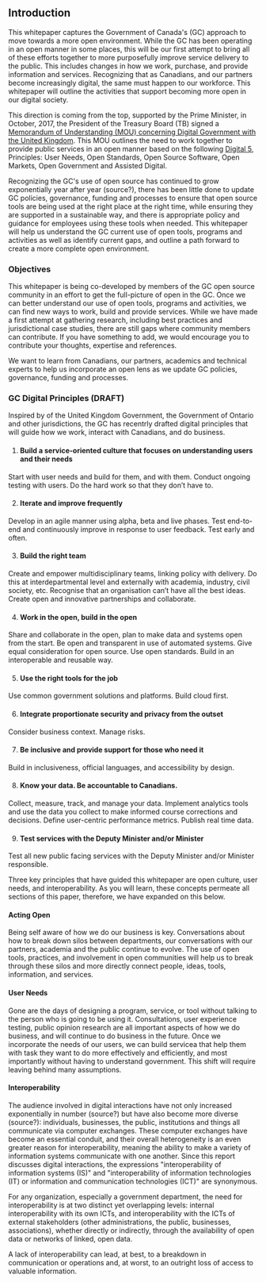 ## Introduction
This whitepaper captures the Government of Canada's (GC) approach to move towards a more open environment. While the GC has been operating in an open manner in some places, this will be our first attempt to bring all of these efforts together to more purposefully improve service delivery to the public. This includes changes in how we work, purchase, and provide information and services. Recognizing that as Canadians, and our partners become increasingly digital, the same must happen to our workforce. This whitepaper will outline the activities that support becoming more open in our digital society. 

This direction is coming from the top, supported by the Prime Minister, in October, 2017, the President of the Treasury Board (TB) signed a [Memorandum of Understanding (MOU) concerning Digital Government with the United Kingdom](https://www.canada.ca/en/treasury-board-secretariat/services/innovation/memorandum-understanding-concerning-digital-government.html). This MOU outlines the need to work together to provide public services in an open manner based on the following [Digital 5](https://en.wikipedia.org/wiki/Digital_5), Principles: User Needs, Open Standards, Open Source Software, Open Markets, Open Government and Assisted Digital. 

Recognizing the GC's use of open source has continued to grow exponentially year after year (source?), there has been little done to update GC policies, governance, funding and processes to ensure that open source tools are being used at the right place at the right time, while ensuring they are supported in a sustainable way, and there is appropriate policy and guidance for employees using these tools when needed. This whitepaper will help us understand the GC current use of open tools, programs and activities as well as identify current gaps, and outline a path forward to create a more complete open environment. 

### Objectives
This whitepaper is being co-developed by members of the GC open source community in an effort to get the full-picture of open in the GC. Once we can better understand our use of open tools, programs and activities, we can find new ways to work, build and provide services. While we have made a first attempt at gathering research, including best practices and jurisdictional case studies, there are still gaps where community members can contribute. If you have something to add, we would encourage you to contribute your thoughts, expertise and references. 

We want to learn from Canadians, our partners, academics and technical experts to help us incorporate an open lens as we update GC policies, governance, funding and processes.

### GC Digital Principles (DRAFT)
Inspired by of the United Kingdom Government, the Government of Ontario and other jurisdictions, the GC has recentrly drafted digital principles that will guide how we work, interact with Canadians, and do business. 

1. #### Build a service-oriented culture that focuses on understanding users and their needs
Start with user needs and build for them, and with them. Conduct ongoing testing with users. Do the hard work so that they don’t have to.

2. #### Iterate and improve frequently
Develop in an agile manner using alpha, beta and live phases. Test end-to-end and continuously improve in response to user feedback. Test early and often.

3. #### Build the right team
Create and empower multidisciplinary teams, linking policy with delivery. Do this at interdepartmental level and externally with academia, industry, civil society, etc. Recognise that an organisation can’t have all the best ideas. Create open and innovative partnerships and collaborate.

4. #### Work in the open, build in the open
Share and collaborate in the open, plan to make data and systems open from the start. Be open and transparent in use of automated systems. Give equal consideration for open source. Use open standards. Build in an interoperable and reusable way.

5. #### Use the right tools for the job
Use common government solutions and platforms. Build cloud first.

6. #### Integrate proportionate security and privacy from the outset
Consider business context. Manage risks.

7. #### Be inclusive and provide support for those who need it
Build in inclusiveness, official languages, and accessibility by design.

8. #### Know your data. Be accountable to Canadians.
Collect, measure, track, and manage your data. Implement analytics tools and use the data you collect to make informed course corrections and decisions. Define user-centric performance metrics. Publish real time data.

9. #### Test services with the Deputy Minister and/or Minister
Test all new public facing services with the Deputy Minister and/or Minister responsible.

Three key principles that have guided this whitepaper are open culture, user needs, and interoperability. As you will learn, these concepts permeate all sections of this paper, therefore, we have expanded on this below.  

#### Acting Open
Being self aware of how we do our business is key. Conversations about how to break down silos between departments, our conversations with our partners, academia and the public continue to evolve. The use of open tools, practices, and involvement in open communities will help us to break through these silos and more directly connect people, ideas, tools, information, and services. 

#### User Needs
Gone are the days of designing a program, service, or tool without talking to the person who is going to be using it. Consultations, user experience testing, public opinion research are all important aspects of how we do business, and will continue to do business in the future. Once we incorporate the needs of our users, we can build servicea that help them with task they want to do more effectively and efficiently, and most importantly without having to understand government. This shift will require leaving behind many assumptions.  
#### Interoperability
The audience involved in digital interactions have not only increased exponentially in number (source?) but have also become more diverse (source?): individuals, businesses, the public, institutions and things all communicate via computer exchanges. These computer exchanges have become an essential conduit, and their overall heterogeneity is an even greater reason for interoperability, meaning the ability to make a variety of information systems communicate with one another. Since this report discusses digital interactions, the expressions "interoperability of information systems (IS)" and "interoperability of information technologies (IT) or information and communication technologies (ICT)" are synonymous.

For any organization, especially a government department, the need for interoperability is at two distinct yet overlapping levels: internal interoperability with its own ICTs, and interoperability with the ICTs of external stakeholders (other administrations, the public, businesses, associations), whether directly or indirectly, through the availability of open data or networks of linked, open data.

A lack of interoperability can lead, at best, to a breakdown in communication or operations and, at worst, to an outright loss of access to valuable information.
